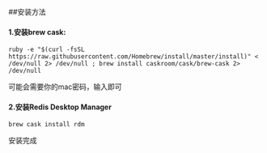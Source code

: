 ##安装方法

#### 1.安装brew cask: 
```
ruby -e "$(curl -fsSL https://raw.githubusercontent.com/Homebrew/install/master/install)" < /dev/null 2> /dev/null ; brew install caskroom/cask/brew-cask 2> /dev/null
```
可能会需要你的mac密码，输入即可

#### 2.安装Redis Desktop Manager
```
brew cask install rdm
```

安装完成
